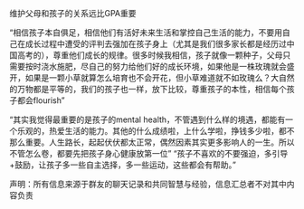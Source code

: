 维护父母和孩子的关系远比GPA重要

“相信孩子本自俱足，相信他们有活好未来生活和掌控自己生活的能力，不要用自己在成长过程中遭受的评判去强加在孩子身上（尤其是我们很多家长都是经历过中国高考的），尊重他们成长的规律。很多时候我相信，孩子就像一颗种子，父母只需要按时浇水施肥，尽自己的努力给他们好的成长环境，如果他是一株玫瑰就会盛开，如果是一颗小草就算怎么培育也不会开花，但小草难道就不如玫瑰么？大自然的万物都是平等的，我们的孩子也一样，放下比较，尊重孩子的本性，相信每个孩子都会flourish”

“其实我觉得最重要的是孩子的mental health，不管遇到什么样的境遇，都能有一个乐观的，热爱生活的能力。其他的什么成绩啦，上什么学啦，挣钱多少啦，都不那么重要。人生路长，起起伏伏都太正常，偶然因素其实更多影响人的一生。所以不管怎么卷，都要先把孩子身心健康放第一位” “孩子不喜欢的不要强迫，多引导+鼓励，让孩子多一些自主选择，多一些运动，这些都会有帮助。”






声明：所有信息来源于群友的聊天记录和共同智慧与经验，信息汇总者不对其中内容负责